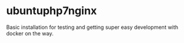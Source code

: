 # ubuntuphp7nginx
Basic installation for testing and getting super easy development with docker on the way.
